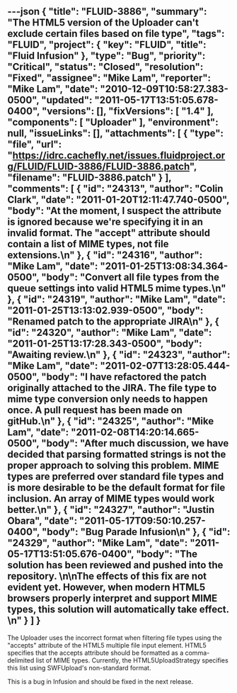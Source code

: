 ---json
{
  "title": "FLUID-3886",
  "summary": "The HTML5 version of the Uploader can't exclude certain files based on file type",
  "tags": "FLUID",
  "project": {
    "key": "FLUID",
    "title": "Fluid Infusion"
  },
  "type": "Bug",
  "priority": "Critical",
  "status": "Closed",
  "resolution": "Fixed",
  "assignee": "Mike Lam",
  "reporter": "Mike Lam",
  "date": "2010-12-09T10:58:27.383-0500",
  "updated": "2011-05-17T13:51:05.678-0400",
  "versions": [],
  "fixVersions": [
    "1.4"
  ],
  "components": [
    "Uploader"
  ],
  "environment": null,
  "issueLinks": [],
  "attachments": [
    {
      "type": "file",
      "url": "https://idrc.cachefly.net/issues.fluidproject.org/FLUID/FLUID-3886/FLUID-3886.patch",
      "filename": "FLUID-3886.patch"
    }
  ],
  "comments": [
    {
      "id": "24313",
      "author": "Colin Clark",
      "date": "2011-01-20T12:11:47.740-0500",
      "body": "At the moment, I suspect the attribute is ignored because we're specifying it in an invalid format. The \"accept\" attribute should contain a list of MIME types, not file extensions.\n"
    },
    {
      "id": "24316",
      "author": "Mike Lam",
      "date": "2011-01-25T13:08:34.364-0500",
      "body": "Convert all file types from the queue settings into valid HTML5 mime types.\n"
    },
    {
      "id": "24319",
      "author": "Mike Lam",
      "date": "2011-01-25T13:13:02.939-0500",
      "body": "Renamed patch to the appropriate JIRA\n"
    },
    {
      "id": "24320",
      "author": "Mike Lam",
      "date": "2011-01-25T13:17:28.343-0500",
      "body": "Awaiting review.\n"
    },
    {
      "id": "24323",
      "author": "Mike Lam",
      "date": "2011-02-07T13:28:05.444-0500",
      "body": "I have refactored the patch originally attached to the JIRA.   The file type to mime type conversion only needs to happen once.   A pull request has been made on gitHub.\n"
    },
    {
      "id": "24325",
      "author": "Mike Lam",
      "date": "2011-02-08T14:20:14.665-0500",
      "body": "After much discussion, we have decided that parsing formatted strings is not the proper approach to solving this problem.  MIME types are preferred over standard file types and is more desirable to be the default format for file inclusion.  An array of MIME types would work better.\n"
    },
    {
      "id": "24327",
      "author": "Justin Obara",
      "date": "2011-05-17T09:50:10.257-0400",
      "body": "Bug Parade Infusion\n"
    },
    {
      "id": "24329",
      "author": "Mike Lam",
      "date": "2011-05-17T13:51:05.676-0400",
      "body": "The solution has been reviewed and pushed into the repository. &#x20;\n\nThe effects of this fix are not evident yet.  However, when modern HTML5 browsers properly interpret and support MIME types, this solution will automatically take effect. &#x20;\n"
    }
  ]
}
---
The Uploader uses the incorrect format when filtering file types using the "accepts" attribute of the HTML5 multiple file input element. HTML5 specifies that the accepts attribute should be formatted as a comma-delimited list of MIME types. Currently, the HTML5UploadStrategy specifies this list using SWFUpload's non-standard format.

This is a bug in Infusion and should be fixed in the next release.

        